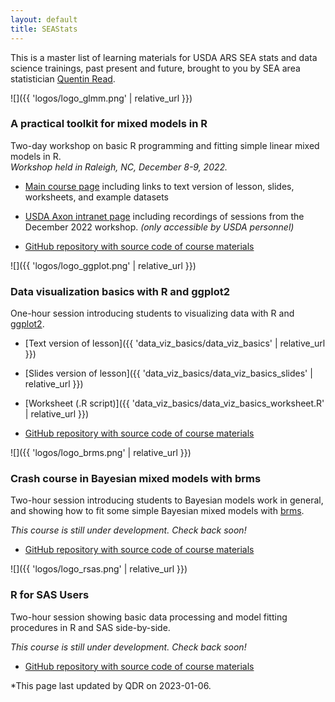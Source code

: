 ```yaml
---
layout: default
title: SEAStats
---
```


This is a master list of learning materials for USDA ARS SEA stats and data science trainings, past present and future, brought to you by SEA area statistician [Quentin Read](https://quentinread.com). 

![]({{ 'logos/logo_glmm.png' | relative_url }})

### A practical toolkit for mixed models in R

Two-day workshop on basic R programming and fitting simple linear mixed models in R.  
*Workshop held in Raleigh, NC, December 8-9, 2022.*

- [Main course page](https://quentinread.com/glmm-workshop-dec2022) including links to text version of lesson, slides, worksheets, and example datasets
- [USDA Axon intranet page](https://axon.ars.usda.gov/SEA/Pages/SEA-Statistics-Workshop.aspx) including recordings of sessions from the December 2022 workshop. *(only accessible by USDA personnel)*

- [GitHub repository with source code of course materials](https://github.com/qdread/glmm-workshop-dec2022)

![]({{ 'logos/logo_ggplot.png' | relative_url }})

### Data visualization basics with R and ggplot2

One-hour session introducing students to visualizing data with R and [ggplot2](https://ggplot2.tidyverse.org/). 

- [Text version of lesson]({{ 'data_viz_basics/data_viz_basics' | relative_url }})
- [Slides version of lesson]({{ 'data_viz_basics/data_viz_basics_slides' | relative_url }})
- [Worksheet (.R script)]({{ 'data_viz_basics/data_viz_basics_worksheet.R' | relative_url }})

- [GitHub repository with source code of course materials](https://github.com/qdread/data-viz-basics)

![]({{ 'logos/logo_brms.png' | relative_url }})

### Crash course in Bayesian mixed models with brms

Two-hour session introducing students to Bayesian models work in general, and showing how to fit some simple Bayesian mixed models with [brms](https://paul-buerkner.github.io/brms/).

*This course is still under development. Check back soon!*

- [GitHub repository with source code of course materials](https://github.com/qdread/brms-crash-course)

![]({{ 'logos/logo_rsas.png' | relative_url }})

### R for SAS Users

Two-hour session showing basic data processing and model fitting procedures in R and SAS side-by-side.

*This course is still under development. Check back soon!*

- [GitHub repository with source code of course materials](https://github.com/qdread/R-for-SAS-users)

*This page last updated by QDR on 2023-01-06.